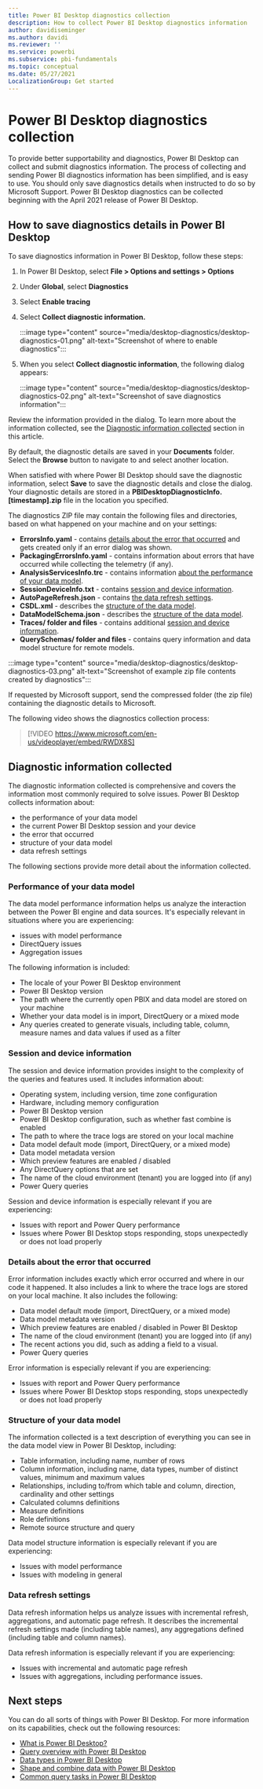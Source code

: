 ```yaml
---
title: Power BI Desktop diagnostics collection
description: How to collect Power BI Desktop diagnostics information
author: davidiseminger
ms.author: davidi
ms.reviewer: ''
ms.service: powerbi
ms.subservice: pbi-fundamentals
ms.topic: conceptual
ms.date: 05/27/2021
LocalizationGroup: Get started
---
```

# Power BI Desktop diagnostics collection

To provide better supportability and diagnostics, Power BI Desktop can collect and submit diagnostics information. The process of collecting and sending Power BI diagnostics information has been simplified, and is easy to use. You should only save diagnostics details when instructed to do so by Microsoft Support. Power BI Desktop diagnostics can be collected beginning with the April 2021 release of Power BI Desktop.

## How to save diagnostics details in Power BI Desktop

To save diagnostics information in Power BI Desktop, follow these steps:

1. In Power BI Desktop, select **File > Options and settings > Options**
2. Under **Global**, select **Diagnostics**
3. Select **Enable tracing**
4. Select **Collect diagnostic information.**

    :::image type="content" source="media/desktop-diagnostics/desktop-diagnostics-01.png" alt-text="Screenshot of where to enable diagnostics":::

5. When you select **Collect diagnostic information**, the following dialog appears:

    :::image type="content" source="media/desktop-diagnostics/desktop-diagnostics-02.png" alt-text="Screenshot of save diagnostics information":::

Review the information provided in the dialog. To learn more about the information collected, see the [Diagnostic information collected](#diagnostic-information-collected) section in this article.

By default, the diagnostic details are saved in your **Documents** folder. Select the **Browse** button to navigate to and select another location.

When satisfied with where Power BI Desktop should save the diagnostic information, select **Save** to save the diagnostic details and close the dialog. Your diagnostic details are stored in a **PBIDesktopDiagnosticInfo.[timestamp].zip** file in the location you specified.

The diagnostics ZIP file may contain the following files and directories, based on what happened on your machine and on your settings:

- **ErrorsInfo.yaml** - contains [details about the error that occurred](#details-about-the-error-that-occurred) and gets created only if an error dialog was shown.
- **PackagingErrorsInfo.yaml** - contains information about errors that have occurred while collecting the telemetry (if any).
- **AnalysisServicesInfo.trc** - contains information [about the performance of your data model](#performance-of-your-data-model).
- **SessionDeviceInfo.txt** - contains [session and device information](#session-and-device-information).
- **AutoPageRefresh.json** - contains [the data refresh settings](#data-refresh-settings).
- **CSDL.xml** - describes the [structure of the data model](#structure-of-your-data-model).
- **DataModelSchema.json** - describes the [structure of the data model](#structure-of-your-data-model).
- **Traces/ folder and files** - contains additional [session and device information](#session-and-device-information).
- **QuerySchemas/ folder and files** - contains query information and data model structure for remote models.

:::image type="content" source="media/desktop-diagnostics/desktop-diagnostics-03.png" alt-text="Screenshot of example zip file contents created by diagnostics":::

If requested by Microsoft support, send the compressed folder (the zip file) containing the diagnostic details to Microsoft.

The following video shows the diagnostics collection process:

> [!VIDEO https://www.microsoft.com/en-us/videoplayer/embed/RWDX8S]


## Diagnostic information collected

The diagnostic information collected is comprehensive and covers the information most commonly required to solve issues. Power BI Desktop collects information about:

- the performance of your data model
- the current Power BI Desktop session and your device
- the error that occurred
- structure of your data model
- data refresh settings

The following sections provide more detail about the information collected.

### Performance of your data model

The data model performance information helps us analyze the interaction between the Power BI engine and data sources. It's especially relevant in situations where you are experiencing:

- issues with model performance
- DirectQuery issues
- Aggregation issues

The following information is included:

- The locale of your Power BI Desktop environment
- Power BI Desktop version
- The path where the currently open PBIX and data model are stored on your machine
- Whether your data model is in import, DirectQuery or a mixed mode
- Any queries created to generate visuals, including table, column, measure names and data values if used as a filter

### Session and device information

The session and device information provides insight to the complexity of the queries and features used. It includes information about:

- Operating system, including version, time zone configuration
- Hardware, including memory configuration
- Power BI Desktop version
- Power BI Desktop configuration, such as whether fast combine is enabled
- The path to where the trace logs are stored on your local machine
- Data model default mode (import, DirectQuery, or a mixed mode)
- Data model metadata version
- Which preview features are enabled / disabled
- Any DirectQuery options that are set
- The name of the cloud environment (tenant) you are logged into (if any)
- Power Query queries

Session and device information is especially relevant if you are experiencing:

- Issues with report and Power Query performance
- Issues where Power BI Desktop stops responding, stops unexpectedly or does not load properly

### Details about the error that occurred

Error information includes exactly which error occurred and where in our code it happened. It also includes a link to where the trace logs are stored on your local machine. It also includes the following:

- Data model default mode (import, DirectQuery, or a mixed mode)
- Data model metadata version
- Which preview features are enabled / disabled in Power BI Desktop
- The name of the cloud environment (tenant) you are logged into (if any)
- The recent actions you did, such as adding a field to a visual.
- Power Query queries

Error information is especially relevant if you are experiencing:

- Issues with report and Power Query performance
- Issues where Power BI Desktop stops responding, stops unexpectedly or does not load properly

### Structure of your data model

The information collected is a text description of everything you can see in the data model view in Power BI Desktop, including:

- Table information, including name, number of rows
- Column information, including name, data types, number of distinct values, minimum and maximum values
- Relationships, including to/from which table and column, direction, cardinality and other settings
- Calculated columns definitions
- Measure definitions
- Role definitions
- Remote source structure and query

Data model structure information is especially relevant if you are experiencing:

- Issues with model performance
- Issues with modeling in general

### Data refresh settings

Data refresh information helps us analyze issues with incremental refresh, aggregations, and automatic page refresh. It describes the incremental refresh settings made (including table names), any aggregations defined (including table and column names).

Data refresh information is especially relevant if you are experiencing:

- Issues with incremental and automatic page refresh
- Issues with aggregations, including performance issues.


## Next steps

You can do all sorts of things with Power BI Desktop. For more information on its capabilities, check out the following resources:

* [What is Power BI Desktop?](../fundamentals/desktop-what-is-desktop.md)
* [Query overview with Power BI Desktop](../transform-model/desktop-query-overview.md)
* [Data types in Power BI Desktop](../connect-data/desktop-data-types.md)
* [Shape and combine data with Power BI Desktop](../connect-data/desktop-shape-and-combine-data.md)
* [Common query tasks in Power BI Desktop](../transform-model/desktop-common-query-tasks.md)

